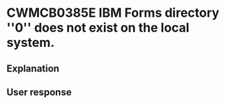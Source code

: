# CWMCB0385E IBM Forms directory ''0'' does not exist on the local system.

## Explanation

## User response